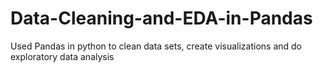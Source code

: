 # Data-Cleaning-and-EDA-in-Pandas
Used Pandas in python to clean data sets, create visualizations and do exploratory data analysis
